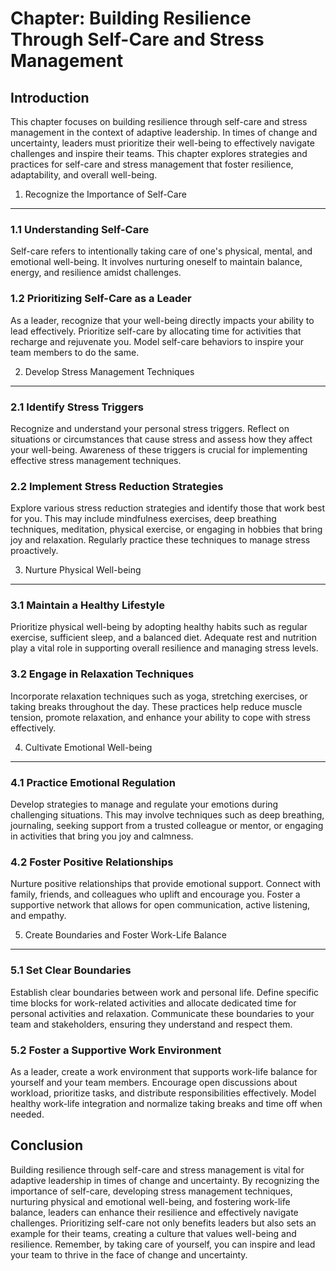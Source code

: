 Chapter: Building Resilience Through Self-Care and Stress Management
====================================================================

Introduction
------------

This chapter focuses on building resilience through self-care and stress management in the context of adaptive leadership. In times of change and uncertainty, leaders must prioritize their well-being to effectively navigate challenges and inspire their teams. This chapter explores strategies and practices for self-care and stress management that foster resilience, adaptability, and overall well-being.

1. Recognize the Importance of Self-Care
----------------------------------------

### 1.1 Understanding Self-Care

Self-care refers to intentionally taking care of one's physical, mental, and emotional well-being. It involves nurturing oneself to maintain balance, energy, and resilience amidst challenges.

### 1.2 Prioritizing Self-Care as a Leader

As a leader, recognize that your well-being directly impacts your ability to lead effectively. Prioritize self-care by allocating time for activities that recharge and rejuvenate you. Model self-care behaviors to inspire your team members to do the same.

2. Develop Stress Management Techniques
---------------------------------------

### 2.1 Identify Stress Triggers

Recognize and understand your personal stress triggers. Reflect on situations or circumstances that cause stress and assess how they affect your well-being. Awareness of these triggers is crucial for implementing effective stress management techniques.

### 2.2 Implement Stress Reduction Strategies

Explore various stress reduction strategies and identify those that work best for you. This may include mindfulness exercises, deep breathing techniques, meditation, physical exercise, or engaging in hobbies that bring joy and relaxation. Regularly practice these techniques to manage stress proactively.

3. Nurture Physical Well-being
------------------------------

### 3.1 Maintain a Healthy Lifestyle

Prioritize physical well-being by adopting healthy habits such as regular exercise, sufficient sleep, and a balanced diet. Adequate rest and nutrition play a vital role in supporting overall resilience and managing stress levels.

### 3.2 Engage in Relaxation Techniques

Incorporate relaxation techniques such as yoga, stretching exercises, or taking breaks throughout the day. These practices help reduce muscle tension, promote relaxation, and enhance your ability to cope with stress effectively.

4. Cultivate Emotional Well-being
---------------------------------

### 4.1 Practice Emotional Regulation

Develop strategies to manage and regulate your emotions during challenging situations. This may involve techniques such as deep breathing, journaling, seeking support from a trusted colleague or mentor, or engaging in activities that bring you joy and calmness.

### 4.2 Foster Positive Relationships

Nurture positive relationships that provide emotional support. Connect with family, friends, and colleagues who uplift and encourage you. Foster a supportive network that allows for open communication, active listening, and empathy.

5. Create Boundaries and Foster Work-Life Balance
-------------------------------------------------

### 5.1 Set Clear Boundaries

Establish clear boundaries between work and personal life. Define specific time blocks for work-related activities and allocate dedicated time for personal activities and relaxation. Communicate these boundaries to your team and stakeholders, ensuring they understand and respect them.

### 5.2 Foster a Supportive Work Environment

As a leader, create a work environment that supports work-life balance for yourself and your team members. Encourage open discussions about workload, prioritize tasks, and distribute responsibilities effectively. Model healthy work-life integration and normalize taking breaks and time off when needed.

Conclusion
----------

Building resilience through self-care and stress management is vital for adaptive leadership in times of change and uncertainty. By recognizing the importance of self-care, developing stress management techniques, nurturing physical and emotional well-being, and fostering work-life balance, leaders can enhance their resilience and effectively navigate challenges. Prioritizing self-care not only benefits leaders but also sets an example for their teams, creating a culture that values well-being and resilience. Remember, by taking care of yourself, you can inspire and lead your team to thrive in the face of change and uncertainty.
